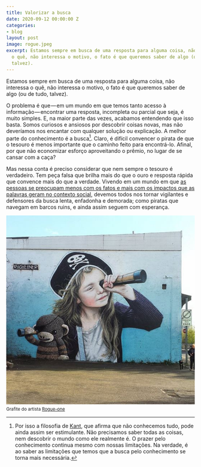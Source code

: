 ```yaml
---
title: Valorizar a busca
date: 2020-09-12 00:00:00 Z
categories:
- blog
layout: post
image: rogue.jpeg
excerpt: Estamos sempre em busca de uma resposta para alguma coisa, não interessa
  o quê, não interessa o motivo, o fato é que queremos saber de algo (ou de tudo,
  talvez).
---
```


Estamos sempre em busca de uma resposta para alguma coisa, não interessa o quê, não interessa o motivo, o fato é que queremos saber de algo (ou de tudo, talvez).

O problema é que — em um mundo em que temos tanto acesso à informação — encontrar uma resposta, incompleta ou parcial que seja, é muito simples. E, na maior parte das vezes, acabamos entendendo que isso basta. Somos curiosos e ansiosos por descobrir coisas novas, mas não deveríamos nos encantar com qualquer solução ou explicação. A melhor parte do conhecimento é a busca[^1]. Claro, é difícil convencer o pirata de que o tesouro é menos importante que o caminho feito para encontrá-lo. Afinal, por que não economizar esforço aproveitando o prêmio, no lugar de se cansar com a caça?

Mas nessa conta é preciso considerar que nem sempre o tesouro é verdadeiro. Tem peça falsa que brilha mais do que o ouro e resposta rápida que convence mais do que a verdade. Vivendo em um mundo em que [as pessoas se preocupam menos com os fatos e mais com os impactos que as palavras geram no contexto social](https://www.nexojornal.com.br/expresso/2016/11/16/O-que-%C3%A9-%E2%80%98p%C3%B3s-verdade%E2%80%99-a-palavra-do-ano-segundo-a-Universidade-de-Oxford), devemos todos nos tornar vigilantes e defensores da busca lenta, enfadonha e demorada; como piratas que navegam em barcos ruins, e ainda assim seguem com esperança.

<img src="/assets/images/rogue.jpeg">
<small>Grafite do artista <a href="https://www.facebook.com/R0GUE0NER/">Rogue-one</a></small>

[^1]: Por isso a filosofia de [Kant](https://g.co/kgs/SGS6yq), que afirma que não conhecemos tudo, pode ainda assim ser estimulante. Não precisamos saber todas as coisas, nem descobrir o mundo como ele realmente é. O prazer pelo conhecimento continua mesmo com nossas limitações. Na verdade, é ao saber as limitações que temos que a busca pelo conhecimento se torna mais necessária.
